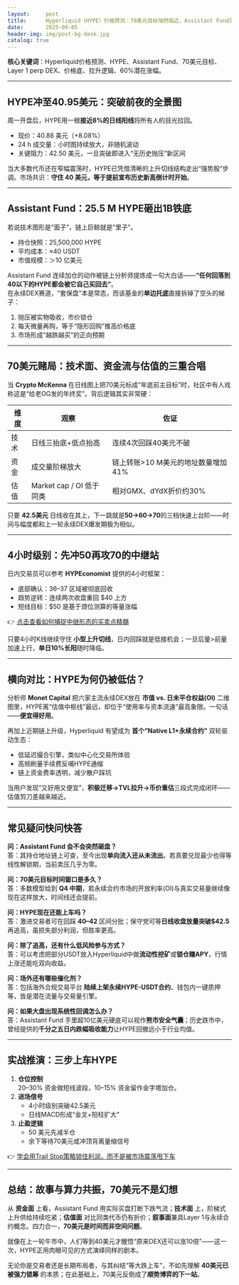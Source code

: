 ```yaml
---
layout:     post
title:      Hyperliquid（HYPE）价格预测：70美元目标悄然临近，Assistant Fund深砸40美元构筑铁底
date:       2025-09-05
header-img: img/post-bg-desk.jpg
catalog: true
---
```


**核心关键词**：Hyperliquid价格预测、HYPE、Assistant Fund、70美元目标、Layer 1 perp DEX、价格底、拉升逻辑、60%潜在涨幅。

---

## HYPE冲至40.95美元：突破前夜的全景图

周一开盘后，HYPE用一根**接近8%的日线阳线**将所有人的目光拉回。  
- 现价：40.88 美元（+8.08%）  
- 24 h 成交量：小时图持续放大，非随机波动  
- 关键阻力：42.50 美元，一旦突破即进入“无历史抛压”新区间  

当大多数代币还在窄幅震荡时，HYPE已凭借清晰的上升切线结构走出“强势股”步调。市场共识：**守住 40 美元，等于提前宣布历史新高倒计时开始**。

---

## Assistant Fund：25.5 M HYPE砸出1B铁底

若说技术图形是“面子”，链上巨鲸就是“里子”。  
- 持仓快照：25,500,000 HYPE  
- 平均成本：≈40 USDT  
- 市值规模：＞10 亿美元  

Assistant Fund 连续加仓的动作被链上分析师提炼成一句大白话——**“任何回落到40以下的HYPE都会被它自己买回去”**。  
在永续DEX赛道，“套保盘”本是常态，而该基金的**单边托底**直接拆掉了空头的梯子：  
1. 抛压被实物吸收，市价锁仓  
2. 每天微量再购，等于“隐形回购”推高价格底  
3. 市场形成“越跌越买”的正向预期  

---

## 70美元赌局：技术面、资金流与估值的三重合唱

当 **Crypto McKenna** 在日线图上把70美元标成“年底前主目标”时，社区中有人戏称这是“给老OG发的年终奖”。背后逻辑其实非常硬：  

| 维度 | 观察 | 佐证 |
|---|---|---|
| 技术 | 日线三抬底+低点抬高 | 连续4次回踩40美元不破 |
| 资金 | 成交量阶梯放大 | 链上转账>10 M美元的地址数量增加41% |
| 估值 | Market cap / OI 低于同类 | 相对GMX、dYdX折价约30% |

只要 **42.5美元** 日线收在其上，下一跳就是**50→60→70**的三档快速上台阶——时间与幅度都和上一轮永续DEX爆发期极为相似。  

---

## 4小时级别：先冲50再攻70的中继站

日内交易员可以参考 **HYPEconomist** 提供的4小时框架：  
- 底部确认：$36–$37 区域被彻底回收  
- 趋势逆转：连续两次收盘重回 $40 上方  
- 短线目标：$50 是基于颈位测算的等量涨幅  

👉 [点击查看如何捕捉中继形态的买卖点精髓](https://okxdog.com/)  

只要4小时K线继续守住 **小型上升切线**，日内回踩就是低接机会；一旦后量>前量加速上行，**单日10%长阳**随时降临。

---

## 横向对比：HYPE为何仍被低估？

分析师 **Monet Capital** 把六家主流永续DEX放在 **市值 vs. 日未平仓权益(OI)** 二维图里，HYPE离“估值中枢线”最远，却位于“使用率与资本流速”最高象限。一句话——**便宜得好用**。

再加上近期链上升级，Hyperliquid 有望成为 **首个“Native L1+永续合约”** 双轮驱动生态：  
- 低延迟撮合引擎，类似中心化交易所体验  
- 高频刷量手续费反哺HYPE通缩  
- 链上资金费率透明，减少散户踩坑  

当用户发现“又好用又便宜”，**积极迁移→TVL拉升→币价重估**三段式完成闭环——估值剪刀差越来越近。

---

## 常见疑问快问快答

**问：Assistant Fund 会不会突然砸盘？**  
答：其持仓地址链上可查，至今出现**单向流入还从未流出**。若真要兑现最少也得等线性解锁期，当前卖压几乎为零。

**问：70美元目标时间窗口是多久？**  
答：多数模型给到 **Q4 中期**，若永续合约市场的开放利率(OI)与真实交易量继续像现在这样放大，时间线还会提前。

**问：HYPE现在还能上车吗？**  
答：激进交易者可在回踩 **$40–$42** 区间分批；保守党可等**日线收盘放量突破$42.5**再追高，虽损失部分利润，但胜率更高。

**问：除了追高，还有什么低风险参与方式？**  
答：可以考虑把部分USDT放入Hyperliquid中做**流动性挖矿**或**锁仓赚APY**，行情上涨还能吃双向收益。

**问：场外还有哪些催化剂？**  
答：包括海外合规交易平台 **陆续上架永续HYPE-USDT合约**、钱包内一键质押等，皆是潜在流量与交易量引擎。  

**问：如果大盘出现系统性回调怎么办？**  
答：Assistant Fund 手里超10亿美元硬底可以视作**熊市安全气囊**；历史跌市中，曾经提供的**千分之五日内跌幅吸收能力**让HYPE回撤远小于行业均值。

---

## 实战推演：三步上车HYPE

1. **仓位控制**  
   20–30% 资金做短线波段，10–15% 资金留作金字塔加仓。  
2. **进场信号**  
   - 4小时级别突破42.5美元  
   - 日线MACD形成“金叉+阳柱扩大”  
3. **止盈逻辑**  
   - 50 美元先减半仓  
   - 余下等待70美元或冲顶背离量缩信号  

👉 [学会用Trail Stop策略锁住利润，而不是被市场震荡甩下车](https://okxdog.com/)

---

## 总结：故事与算力共振，70美元不是幻想

从 **资金面** 上看，Assistant Fund 用实际买盘打断下跌气流；**技术面** 上，阶梯式上升供给持续吃紧；**估值面** 对比同类代币仍有折价；**叙事面**兼具Layer 1与永续合约概念。四力合一，**70美元是时间而非空间问题**。

就像在上一轮牛市中，人们等到40美元才醒悟“原来DEX还可以涨10倍”——这一次，HYPE正用肉眼可见的方式演绎同样的剧本。

无论你是交易者还是长期布局者，与其纠结“等大跌上车”，不如先理解 **40美元已被强力锁筹** 的本质；在此基础上，70美元反倒成了**顺势博弈的下一站**。